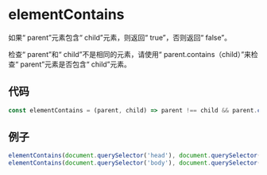 # elementContains

如果“ parent”元素包含“ child”元素，则返回“ true”，否则返回“ false”。

检查“ parent”和“ child”不是相同的元素，请使用“ parent.contains（child）”来检查“ parent”元素是否包含“ child”元素。

## 代码

```js
const elementContains = (parent, child) => parent !== child && parent.contains(child);
```

## 例子

```js
elementContains(document.querySelector('head'), document.querySelector('title')); // true
elementContains(document.querySelector('body'), document.querySelector('body')); // false
```
